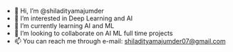 - 👋 Hi, I’m @shiladityamajumder
- 👀 I’m interested in Deep Learning and AI 
- 🌱 I’m currently learning AI and ML
- 💞️ I’m looking to collaborate on AI ML full time projects
- 📫 You can reach me through e-mail: shiladityamajumder07@gmail.com

<!---
shiladityamajumder/shiladityamajumder is a ✨ special ✨ repository because its `README.md` (this file) appears on your GitHub profile.
You can click the Preview link to take a look at your changes.
--->
